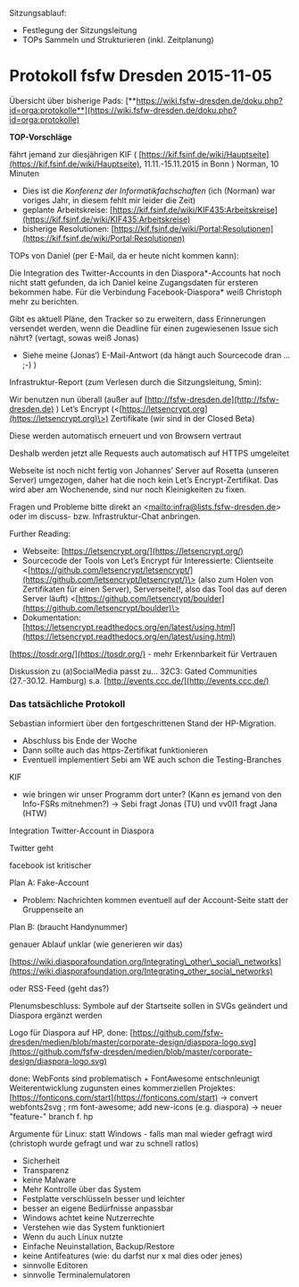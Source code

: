Sitzungsablauf:  

-   Festlegung der Sitzungsleitung
-   TOPs Sammeln und Strukturieren (inkl. Zeitplanung)

  
  
  

Protokoll fsfw Dresden 2015-11-05
=================================

Übersicht über bisherige Pads:
[**https://wiki.fsfw-dresden.de/doku.php?id=orga:protokolle**](https://wiki.fsfw-dresden.de/doku.php?id=orga:protokolle)  

**TOP-Vorschläge**  

fährt jemand zur diesjährigen KIF (
[https://kif.fsinf.de/wiki/Hauptseite](https://kif.fsinf.de/wiki/Hauptseite),
11.11.-15.11.2015 in Bonn ) Norman, 10 Minuten

-   Dies ist die *Konferenz der Informatikfachschaften* (ich (Norman)
    war voriges Jahr, in diesem fehlt mir leider die Zeit)
-   geplante Arbeitskreise:
    [https://kif.fsinf.de/wiki/KIF435:Arbeitskreise](https://kif.fsinf.de/wiki/KIF435:Arbeitskreise)
-   bisherige Resolutionen:
    [https://kif.fsinf.de/wiki/Portal:Resolutionen](https://kif.fsinf.de/wiki/Portal:Resolutionen)

TOPs von Daniel (per E-Mail, da er heute nicht kommen kann):

Die Integration des Twitter-Accounts in den Diaspora\*-Accounts hat noch
nicht statt gefunden, da ich Daniel keine Zugangsdaten für ersteren
bekommen habe. Für die Verbindung Facebook-Diaspora\* weiß Christoph
mehr zu berichten.

Gibt es aktuell Pläne, den Tracker so zu erweitern, dass Erinnerungen
versendet werden, wenn die Deadline für einen zugewiesenen Issue sich
nährt? (vertagt, sowas weiß Jonas)

-   Siehe meine (Jonas‘) E-Mail-Antwort (da hängt auch Sourcecode dran …
    ;-) )

Infrastruktur-Report (zum Verlesen durch die Sitzungsleitung, 5min):

Wir benutzen nun überall (außer auf
[http://fsfw-dresden.de](http://fsfw-dresden.de) ) Let’s Encrypt
(<[https://letsencrypt.org](https://letsencrypt.org)\>) Zertifikate (wir
sind in der Closed Beta)

Diese werden automatisch erneuert und von Browsern vertraut

Deshalb werden jetzt alle Requests auch automatisch auf HTTPS umgeleitet

Webseite ist noch nicht fertig von Johannes’ Server auf Rosetta (unseren
Server) umgezogen, daher hat die noch kein Let’s Encrypt-Zertifikat. Das
wird aber am Wochenende, sind nur noch Kleinigkeiten zu fixen.

Fragen und Probleme bitte direkt an
<[mailto:infra@lists.fsfw-dresden.de](mailto:infra@lists.fsfw-dresden.de)\>
oder im discuss- bzw. Infrastruktur-Chat anbringen.

Further Reading:

-   Webseite: [https://letsencrypt.org/](https://letsencrypt.org/)
-   Sourcecode der Tools von Let’s Encrypt für Interessierte:
    Clientseite
    <[https://github.com/letsencrypt/letsencrypt/](https://github.com/letsencrypt/letsencrypt/)\>
    (also zum Holen von Zertifikaten für einen Server), Serverseite(!,
    also das Tool das auf deren Server läuft)
    <[https://github.com/letsencrypt/boulder](https://github.com/letsencrypt/boulder)\>
-   Dokumentation:
    [https://letsencrypt.readthedocs.org/en/latest/using.html](https://letsencrypt.readthedocs.org/en/latest/using.html)

[https://tosdr.org/](https://tosdr.org/) - mehr Erkennbarkeit für
Vertrauen

Diskussion zu (a)SocialMedia passt zu... 32C3: Gated Communities
(27.-30.12. Hamburg) s.a. [http://events.ccc.de/](http://events.ccc.de/)

  

### Das tatsächliche Protokoll

  

Sebastian informiert über den fortgeschrittenen Stand der HP-Migration.

-   Abschluss bis Ende der Woche
-   Dann sollte auch das https-Zertifikat funktionieren
-   Eventuell implementiert Sebi am WE auch schon die Testing-Branches

KIF

-   wie bringen wir unser Programm dort unter? (Kann es jemand von den
    Info-FSRs mitnehmen?) -\> Sebi fragt Jonas (TU) und vv0l1 fragt Jana
    (HTW)

Integration Twitter-Account in Diaspora

Twitter geht

facebook ist kritischer

Plan A: Fake-Account

-   Problem: Nachrichten kommen eventuell auf der Account-Seite statt
    der Gruppenseite an

Plan B: (braucht Handynummer)

genauer Ablauf unklar (wie generieren wir das)

[https://wiki.diasporafoundation.org/Integrating\_other\_social\_networks](https://wiki.diasporafoundation.org/Integrating_other_social_networks)

oder RSS-Feed (geht das?)

Plenumsbeschluss: Symbole auf der Startseite sollen in SVGs geändert und
Diaspora ergänzt werden

Logo für Diaspora auf HP, done:
[https://github.com/fsfw-dresden/medien/blob/master/corporate-design/diaspora-logo.svg](https://github.com/fsfw-dresden/medien/blob/master/corporate-design/diaspora-logo.svg)

done: WebFonts sind problematisch + FontAwesome entschnleunigt
Weiterentwicklung zugunsten eines kommerziellen Projektes:
[https://fonticons.com/start](https://fonticons.com/start) -\> convert
webfonts2svg ; rm font-awesome; add new-icons (e.g. diaspora) -\> neuer
"feature-" branch f. hp

  
  
Argumente für Linux: statt Windows - falls man mal wieder gefragt wird
(christoph wurde gefragt und war zu schnell ratlos)  

-   Sicherheit
-   Transparenz
-   keine Malware
-   Mehr Kontrolle über das System
-   Festplatte verschlüsseln besser und leichter
-   besser an eigene Bedürfnisse anpassbar
-   Windows achtet keine Nutzerrechte
-   Verstehen wie das System funktioniert
-   Wenn du auch Linux nutzte
-   Einfache Neuinstallation, Backup/Restore
-   keine Antifeatures (wie: du darfst nur x mal dies oder jenes)
-   sinnvolle Editoren
-   sinnvolle Terminalemulatoren

  

